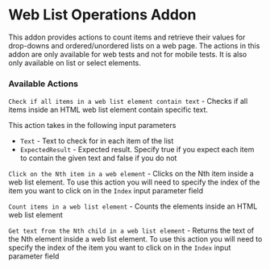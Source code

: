# Web List Operations Addon

This addon provides actions to count items and retrieve their values for drop-downs and ordered/unordered lists on a web page. The actions in this addon are only available for web tests and not for mobile tests. It is also only available on list or select elements.

### Available Actions

`Check if all items in a web list element contain text` - Checks if all items inside an HTML web list element contain specific text.

This action takes in the following input parameters

* `Text` - Text to check for in each item of the list
* `ExpectedResult` - Expected result. Specify true if you expect each item to contain the given text and false if you do not

`Click on the Nth item in a web element` - Clicks on the Nth item inside a web list element. To use this action you will need to specify the index of the item you want to click on in the `Index` input parameter field

`Count items in a web list element` - Counts the elements inside an HTML web list element

`Get text from the Nth child in a web list element` - Returns the text of the Nth element inside a web list element. To use this action you will need to specify the index of the item you want to click on in the `Index` input parameter field

 

